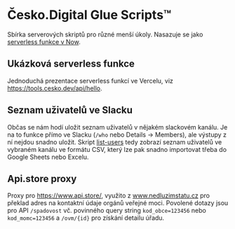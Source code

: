 # Česko.Digital Glue Scripts™

Sbírka serverových skriptů pro různé menší úkoly. Nasazuje se jako [serverless funkce v Now](https://vercel.com/docs/v2/serverless-functions/introduction).

## Ukázková serverless funkce

Jednoduchá prezentace serverless funkcí ve Vercelu, viz https://tools.cesko.dev/api/hello.

## Seznam uživatelů ve Slacku

Občas se nám hodí uložit seznam uživatelů v nějakém slackovém kanálu. Je na to funkce přímo ve Slacku (`/who` nebo Details → Members), ale výstupy z ní nejdou snadno uložit. Skript [list-users](https://tools.cesko.dev/list-users) tedy zobrazí seznam uživatelů ve vybraném kanálu ve formátu CSV, který lze pak snadno importovat třeba do Google Sheets nebo Excelu.

## Api.store proxy

Proxy pro https://www.api.store/, využito z www.nedluzimstatu.cz pro překlad adres na kontaktní údaje orgánů veřejné moci. Povolené dotazy jsou pro API `/spadovost` vč. povinného query string `kod_obce=123456` nebo `kod_momc=123456` a `/ovm/{id}` pro získání detailu úřadu.